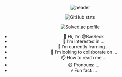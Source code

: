 <div align="center">

![header](https://capsule-render.vercel.app/api?type=waving&color=auto&height=300&section=header&text=BaeSeok&fontSize=90)



![GitHub stats](https://github-readme-stats.vercel.app/api?username=BaeSeok&show_icons=true&theme=radical)




[![Solved.ac profile](http://mazassumnida.wtf/api/v2/generate_badge?boj=qotjr0151)](https://solved.ac/qotjr0151)

- 👋 Hi, I’m @BaeSeok
- 👀 I’m interested in ...
- 🌱 I’m currently learning ...
- 💞️ I’m looking to collaborate on ...
- 📫 How to reach me ...
- 😄 Pronouns: ...
- ⚡ Fun fact: ...

<!---
BaeSeokim/BaeSeokim is a ✨ special ✨ repository because its `README.md` (this file) appears on your GitHub profile.
You can click the Preview link to take a look at your changes.
--->
